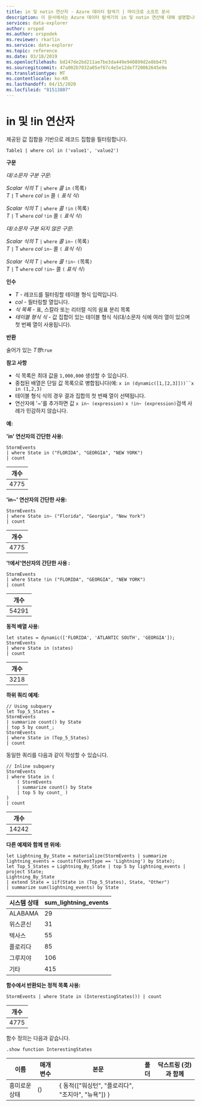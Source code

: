 ```yaml
---
title: in 및 notin 연산자 - Azure 데이터 탐색기 | 마이크로 소프트 문서
description: 이 문서에서는 Azure 데이터 탐색기의 in 및 notin 연산에 대해 설명합니다.
services: data-explorer
author: orspod
ms.author: orspodek
ms.reviewer: rkarlin
ms.service: data-explorer
ms.topic: reference
ms.date: 03/18/2019
ms.openlocfilehash: bd247de2bd211ae7be3da449e940899d2e8bb475
ms.sourcegitcommit: 47a002b7032a05ef67c4e5e12de7720062645e9e
ms.translationtype: MT
ms.contentlocale: ko-KR
ms.lasthandoff: 04/15/2020
ms.locfileid: "81513807"
---
```

# <a name="in-and-in-operators"></a>in 및 !in 연산자

제공된 값 집합을 기반으로 레코드 집합을 필터링합니다.

```kusto
Table1 | where col in ('value1', 'value2')
```

**구문**

*대/소문자 구분 구문:*

*Scalar 식의* *T* `|` `where` *콜* `in` `(`목록`)`   
*T* `|` T `where` *col* `in` 콜 `(` *표식 식*`)`   
 
*Scalar 식의* *T* `|` `where` *콜* `!in` `(`목록`)`  
*T* `|` T `where` *col* `!in` 콜 `(` *표식 식*`)`   

*대/소문자 구분 되지 않은 구문:*

*Scalar 식의* *T* `|` `where` *콜* `in~` `(`목록`)`   
*T* `|` T `where` *col* `in~` 콜 `(` *표식 식*`)`   
 
*Scalar 식의* *T* `|` `where` *콜* `!in~` `(`목록`)`  
*T* `|` T `where` *col* `!in~` 콜 `(` *표식 식*`)`   

**인수**

* *T* - 레코드를 필터링할 테이블 형식 입력입니다.
* *col* - 필터링할 열입니다.
* *식 목록* - 표, 스칼라 또는 리터럴 식의 쉼표 분리 목록  
* *테이블 형식 식* - 값 집합이 있는 테이블 형식 식(대/소문자 식에 여러 열이 있으며 첫 번째 열이 사용됩니다).

**반환**

술어가 있는 *T행*`true`

**참고 사항**

* 식 목록은 최대 값을 `1,000,000` 생성할 수 있습니다.    
* 중첩된 배열은 단일 값 목록으로 병합됩니다(예: `x in (dynamic([1,[2,3]]))``x in (1,2,3)` 
* 테이블 형식 식의 경우 결과 집합의 첫 번째 열이 선택됩니다.   
* 연산자에 '~'를 추가하면 값 `x in~ (expression)` `x !in~ (expression)`검색 사례가 민감하지 않습니다.

**예:**  

**'in' 연산자의 간단한 사용:**  

```kusto
StormEvents 
| where State in ("FLORIDA", "GEORGIA", "NEW YORK") 
| count
```

|개수|
|---|
|4775|  


**'in~' 연산자의 간단한 사용:**  

```kusto
StormEvents 
| where State in~ ("Florida", "Georgia", "New York") 
| count
```

|개수|
|---|
|4775|  

**'!에서'연산자의 간단한 사용 :**  

```kusto
StormEvents 
| where State !in ("FLORIDA", "GEORGIA", "NEW YORK") 
| count
```

|개수|
|---|
|54291|  


**동적 배열 사용:**
```kusto
let states = dynamic(['FLORIDA', 'ATLANTIC SOUTH', 'GEORGIA']);
StormEvents 
| where State in (states)
| count
```

|개수|
|---|
|3218|


**하위 쿼리 예제:**  

```kusto
// Using subquery
let Top_5_States = 
StormEvents
| summarize count() by State
| top 5 by count_; 
StormEvents 
| where State in (Top_5_States) 
| count
```

동일한 쿼리를 다음과 같이 작성할 수 있습니다.

```kusto
// Inline subquery 
StormEvents 
| where State in (
    ( StormEvents
    | summarize count() by State
    | top 5 by count_ )
) 
| count
```

|개수|
|---|
|14242|  

**다른 예제와 함께 맨 위에:**  

```kusto
let Lightning_By_State = materialize(StormEvents | summarize lightning_events = countif(EventType == 'Lightning') by State);
let Top_5_States = Lightning_By_State | top 5 by lightning_events | project State; 
Lightning_By_State
| extend State = iif(State in (Top_5_States), State, "Other")
| summarize sum(lightning_events) by State 
```

| 시스템 상태     | sum_lightning_events |
|-----------|----------------------|
| ALABAMA   | 29                   |
| 위스콘신 | 31                   |
| 텍사스     | 55                   |
| 플로리다   | 85                   |
| 그루지야   | 106                  |
| 기타     | 415                  |

**함수에서 반환되는 정적 목록 사용:**  

```kusto
StormEvents | where State in (InterestingStates()) | count

```

|개수|
|---|
|4775|  


함수 정의는 다음과 같습니다.  

```kusto
.show function InterestingStates
```

|이름|매개 변수|본문|폴더|닥스트링 (것)과 함께|
|---|---|---|---|---|
|흥미로운 상태|()|{ 동적(["워싱턴", "플로리다", "조지아", "뉴욕"]) }
